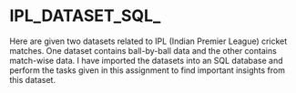 # IPL_DATASET_SQL_
Here are given two datasets related to IPL (Indian Premier League) cricket matches. One dataset contains ball-by-ball data and the other contains match-wise data. I have imported the datasets into an SQL database and perform the tasks given in this assignment to find important insights from this dataset.
